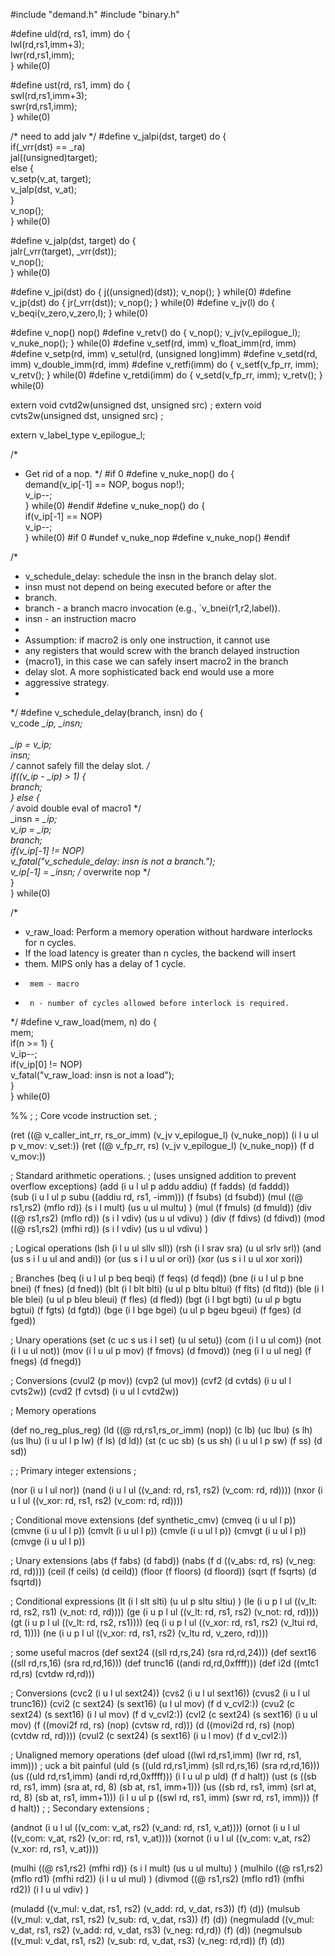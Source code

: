 #include "demand.h"
#include "binary.h"

#define uld(rd, rs1, imm) do {			\
        lwl(rd,rs1,imm+3);           			\
        lwr(rd,rs1,imm);           			\
} while(0)

#define ust(rd, rs1, imm) do {			\
        swl(rd,rs1,imm+3);			        \
        swr(rd,rs1,imm);           			\
} while(0)

/* need to add jalv */
#define v_jalpi(dst, target)   do { 	\
	if(_vrr(dst) == _ra)		\
		jal((unsigned)target);	\
	else {				\
		v_setp(v_at, target);	\
		v_jalp(dst, v_at);	\
	}				\
	v_nop();			\
} while(0)

#define v_jalp(dst, target) do { 		\
	jalr(_vrr(target), _vrr(dst)); 		\
	v_nop(); 				\
} while(0)

#define v_jpi(dst)       do { j((unsigned)(dst)); v_nop(); } while(0)
#define v_jp(dst)        do { jr(_vrr(dst)); v_nop(); } while(0)
#define v_jv(l)		do { v_beqi(v_zero,v_zero,l); } while(0)

#define v_nop() nop()
#define v_retv()  do { v_nop(); v_jv(v_epilogue_l); v_nuke_nop(); } while(0)
#define v_setf(rd, imm) v_float_imm(rd, imm)
#define v_setp(rd, imm) v_setul(rd, (unsigned long)imm)
#define v_setd(rd, imm) v_double_imm(rd, imm)
#define v_retfi(imm) do { v_setf(v_fp_rr, imm); v_retv(); } while(0)
#define v_retdi(imm) do { v_setd(v_fp_rr, imm); v_retv(); } while(0)


extern void cvtd2w(unsigned dst, unsigned src) ;
extern void cvts2w(unsigned dst, unsigned src) ;

extern v_label_type v_epilogue_l;

/*
 * Get rid of a nop.
 */
#if 0
#define v_nuke_nop() do {				\
	demand(v_ip[-1] == NOP, bogus nop!);		\
	v_ip--;						\
} while(0)
#endif
#define v_nuke_nop() do {				\
	if(v_ip[-1] == NOP)				\
		v_ip--;					\
} while(0)
#if 0
#undef v_nuke_nop
#define v_nuke_nop()
#endif

/*
 * v_schedule_delay: schedule the insn in the branch delay slot.
 * insn must not depend on being executed before or after the
 * branch.
 *	branch - a branch macro invocation (e.g., `v_bnei(r1,r2,label)).
 *	insn - an instruction macro
 *
 * Assumption: if macro2 is only one instruction, it cannot use
 * any registers that would screw with the branch delayed instruction
 * (macro1), in this case we can safely insert macro2 in the branch
 * delay slot.  A more sophisticated back end would use a more
 * aggressive strategy.
 *
 */
#define v_schedule_delay(branch, insn) do {             \
        v_code *_ip, _insn;                             \
                                                        \
        _ip = v_ip;                                     \
        insn;                                           \
        /* cannot safely fill the delay slot. */        \
        if((v_ip - _ip) > 1) {                          \
                branch;                                 \
        } else {                                        \
                /* avoid double eval of macro1 */       \
                _insn = *_ip;                           \
                v_ip = _ip;                             \
                branch;                                 \
                if(v_ip[-1] != NOP)                     \
                        v_fatal("v_schedule_delay: insn is not a branch.");\
                v_ip[-1] = _insn; /* overwrite nop */   \
        }                                               \
} while(0)

/*
 * v_raw_load: Perform a memory operation without hardware interlocks for n cycles.
 * If the load latency is greater than n cycles, the backend will insert
 * them.  MIPS only has a delay of 1 cycle.
 *      mem - macro
 *      n - number of cycles allowed before interlock is required.
 */
#define v_raw_load(mem, n) do {						\
	mem;								\
	if(n >= 1) {							\
		v_ip--;							\
		if(v_ip[0] != NOP)					\
			v_fatal("v_raw_load: insn is not a load");	\
	}								\
} while(0)

%%
;
; Core vcode instruction set.
;

(ret ((@ v_caller_int_rr, rs_or_imm) (v_jv v_epilogue_l) (v_nuke_nop)) (i l u ul p  v_mov: v_set:))
(ret ((@ v_fp_rr, rs) (v_jv v_epilogue_l) (v_nuke_nop)) (f d v_mov:))

; Standard arithmetic operations.
; (uses unsigned addition to prevent overflow exceptions)
(add (i u l ul p addu addiu) (f fadds) (d faddd))  	
(sub (i u l ul p subu ((addiu rd, rs1, -imm))) (f fsubs) (d fsubd))
(mul ((@ rs1,rs2) (mflo rd)) (s i l mult) (us u ul multu) )
(mul (f fmuls) (d fmuld))
(div ((@ rs1,rs2) (mflo rd)) (s i l vdiv)  (us u ul vdivu) )
(div (f fdivs) (d fdivd))
(mod ((@ rs1,rs2) (mfhi rd)) (s i l vdiv)  (us u ul vdivu) )

; Logical operations
(lsh (i l u ul sllv sll))
(rsh (i l srav sra) (u ul srlv srl))
(and (us s i l u ul and andi))
(or (us s i l u ul or ori))
(xor (us s i l u ul xor xori))

; Branches
(beq (i u l ul p beq beqi) (f feqs) (d feqd))
(bne (i u l ul p bne bnei) (f fnes) (d fned))
(blt (i l blt blti) (u ul p bltu bltui) (f flts) (d fltd))
(ble (i l ble blei) (u ul p bleu bleui) (f fles) (d fled))
(bgt (i l bgt bgti) (u ul p bgtu bgtui)  (f fgts) (d fgtd))
(bge (i l bge bgei) (u ul p bgeu bgeui) (f fges) (d fged))

; Unary operations
(set (c uc s us i l set) (u ul setu))
(com (i l u ul com))
(not (i l u ul not))
(mov (i l u ul p mov) (f fmovs) (d fmovd))
(neg (i l u ul neg)  (f fnegs) (d fnegd))

; Conversions 
(cvul2 (p mov))
(cvp2 (ul mov))	
(cvf2 (d cvtds) (i u ul l cvts2w))
(cvd2 (f cvtsd) (i u ul l cvtd2w))

; Memory operations

(def no_reg_plus_reg)
(ld  ((@ rd,rs1,rs_or_imm) (nop)) (c lb) (uc lbu) (s lh) (us lhu) (i u ul l p lw) (f ls) (d ld))
(st (c uc sb) (s us sh) (i u ul l p sw) (f ss) (d sd))


;
; Primary integer extensions
;

(nor (i u l ul nor))
(nand (i u l ul ((v_and: rd, rs1, rs2) (v_com: rd, rd))))
(nxor (i u l ul ((v_xor: rd, rs1, rs2) (v_com: rd, rd))))

; Conditional move extensions
(def synthetic_cmv)
(cmveq (i u ul l p))
(cmvne (i u ul l p))
(cmvlt (i u ul l p))
(cmvle (i u ul l p))
(cmvgt (i u ul l p))
(cmvge (i u ul l p))

; Unary extensions 
(abs (f fabs) (d fabd))
(nabs (f d ((v_abs: rd, rs) (v_neg: rd, rd))))
(ceil (f ceils) (d ceild))
(floor (f floors) (d floord))
(sqrt (f fsqrts) (d fsqrtd))


; Conditional expressions 
(lt  (i l slt slti) (u ul p sltu sltiu) )
(le  (i u p l ul ((v_lt: rd, rs2, rs1) (v_not: rd, rd))))
(ge  (i u p l ul ((v_lt: rd, rs1, rs2) (v_not: rd, rd))))
(gt  (i u p l ul ((v_lt: rd, rs2, rs1))))
(eq  (i u p l ul ((v_xor: rd, rs1, rs2) (v_ltui rd, rd, 1))))
(ne  (i u p l ul ((v_xor: rd, rs1, rs2) (v_ltu rd, v_zero, rd))))


; some useful macros
(def sext24 ((sll rd,rs,24) (sra rd,rd,24)))
(def sext16 ((sll rd,rs,16) (sra rd,rd,16)))
(def trunc16 ((andi rd,rd,0xffff)))
(def i2d ((mtc1 rd,rs) (cvtdw rd,rd)))

; Conversions
(cvc2 (i u l ul sext24))
(cvs2 (i u l ul sext16))
(cvus2 (i u l ul trunc16))
(cvi2 (c sext24) (s sext16) (u l ul mov) (f d v_cvl2:))
(cvu2 (c sext24) (s sext16) (i l ul mov) (f d v_cvl2:))
(cvl2 (c sext24) (s sext16) (i u ul mov) 
	(f ((movi2f rd, rs) (nop) (cvtsw rd, rd))) 
	(d ((movi2d rd, rs) (nop) (cvtdw rd, rd))))
(cvul2 (c sext24) (s sext16) (i u l mov) (f d v_cvl2:))

; Unaligned memory operations
(def uload ((lwl rd,rs1,imm) (lwr rd, rs1, imm)))
; uck a bit painful
(uld (s  ((uld rd,rs1,imm) (sll rd,rs,16) (sra rd,rd,16)))
	(us ((uld rd,rs1,imm) (andi rd,rd,0xffff)))
	(i l u ul p uld)
	(f d halt))
(ust 	(s  ((sb rd, rs1, imm) (sra at, rd, 8) (sb at, rs1, imm+1)))
	(us ((sb rd, rs1, imm) (srl at, rd, 8) (sb at, rs1, imm+1)))
	(i l u ul p ((swl rd, rs1, imm) (swr rd, rs1, imm)))
	(f d halt))
;
; Secondary extensions
;

(andnot (i u l ul ((v_com: v_at, rs2) (v_and: rd, rs1, v_at))))
(ornot (i u l ul ((v_com: v_at, rs2) (v_or: rd, rs1, v_at))))
(xornot (i u l ul ((v_com: v_at, rs2) (v_xor: rd, rs1, v_at))))

(mulhi ((@ rs1,rs2) (mfhi rd)) (s i l mult) (us u ul multu) )
(mulhilo ((@ rs1,rs2) (mflo rd1) (mfhi rd2)) (i l u ul mul) )
(divmod  ((@ rs1,rs2) (mflo rd1) (mfhi rd2)) (i l u ul vdiv) )

(muladd ((v_mul: v_dat, rs1, rs2) (v_add: rd, v_dat, rs3)) (f) (d))
(mulsub ((v_mul: v_dat, rs1, rs2) (v_sub: rd, v_dat, rs3)) (f) (d))
(negmuladd ((v_mul: v_dat, rs1, rs2) (v_add: rd, v_dat, rs3) (v_neg: rd,rd)) (f) (d))
(negmulsub ((v_mul: v_dat, rs1, rs2) (v_sub: rd, v_dat, rs3) (v_neg: rd,rd)) (f) (d))
